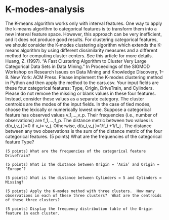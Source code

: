 # K-modes-analysis
The K-means algorithm works only with interval features.  One way to apply the k-means algorithm to categorical features is to transform them into a new interval feature space. However, this approach can be very inefficient, and it does not produce good results.
For clustering categorical features, we should consider the K-modes clustering algorithm which extends the K-means algorithm by using different dissimilarity measures and a different method for computing cluster centers.  See this article for more details. Huang, Z. (1997). “A Fast Clustering Algorithm to Cluster Very Large Categorical Data Sets in Data Mining.” In Proceedings of the SIGMOD Workshop on Research Issues on Data Mining and Knowledge Discovery, 1–8. New York: ACM Press.
Please implement the K-modes clustering method in Python and then apply the method to the cars.csv.  Your input fields are these four categorical features: Type, Origin, DriveTrain, and Cylinders.  Please do not remove the missing or blank values in these four features.  Instead, consider these values as a separate category.
The cluster centroids are the modes of the input fields.  In the case of tied modes, choose the lexically or numerically lowest one.
Suppose a categorical feature has observed values v_1,…,v_p.  Their frequencies (i.e., number of observations) are f_1,…,f_p.  The distance metric between two values is d(v_i,v_j )=0 if v_i= v_j.  Otherwise, d(v_i,v_j )=1/f_i +1/f_j .  The distance between any two observations is the sum of the distance metric of the four categorical features.
	(5 points) What are the frequencies of the categorical feature Type?

	(5 points) What are the frequencies of the categorical feature DriveTrain?

	(5 points) What is the distance between Origin = ‘Asia’ and Origin = ‘Europe’?

	(5 points) What is the distance between Cylinders = 5 and Cylinders = Missing?

	(5 points) Apply the K-modes method with three clusters.  How many observations in each of these three clusters?  What are the centroids of these three clusters?

	(5 points) Display the frequency distribution table of the Origin feature in each cluster.
